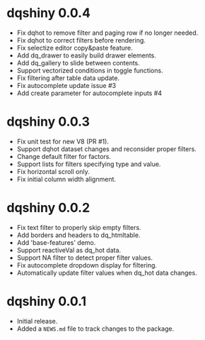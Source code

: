 # dqshiny 0.0.4

* Fix dqhot to remove filter and paging row if no longer needed.
* Fix dqhot to correct filters before rendering.
* Fix selectize editor copy&paste feature.
* Add dq_drawer to easily build drawer elements.
* Add dq_gallery to slide between contents.
* Support vectorized conditions in toggle functions.
* Fix filtering after table data update.
* Fix autocomplete update issue #3
* Add create parameter for autocomplete inputs #4

# dqshiny 0.0.3

* Fix unit test for new V8 (PR #1).
* Support dqhot dataset changes and reconsider proper filters.
* Change default filter for factors.
* Support lists for filters specifying type and value.
* Fix horizontal scroll only.
* Fix initial column width alignment.

# dqshiny 0.0.2

* Fix text filter to properly skip empty filters.
* Add borders and headers to dq_htmltable.
* Add 'base-features' demo.
* Support reactiveVal as dq_hot data.
* Support NA filter to detect proper filter values.
* Fix autocomplete dropdown display for filtering.
* Automatically update filter values when dq_hot data changes.

# dqshiny 0.0.1

* Initial release.
* Added a `NEWS.md` file to track changes to the package.
